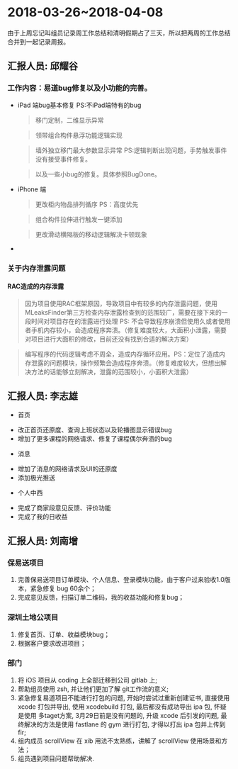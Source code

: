 # 2018-03-26~2018-04-08

由于上周忘记叫组员记录周工作总结和清明假期占了三天，所以把两周的工作总结合并到一起记录周报。

## 汇报人员: 邱耀谷

### 工作内容：易道bug修复以及小功能的完善。
* iPad 端bug基本修复 PS:不iPad端特有的bug

	> 移门定制，二维显示异常
	
	> 领带组合构件悬浮功能逻辑实现
	
	> 墙外独立移门最大参数显示异常 PS:逻辑判断出现问题，手势触发事件没有接受事件修复。
	
	> 以及一些小bug的修复。具体参照BugDone。
	
* iPhone 端

	> 更改柜内物品排列循序 PS：高度优先
	
	> 组合构件拉伸进行触发一键添加
	
	> 更改滑动横隔板的移动逻辑解决卡顿现象
	
-
 	
### 关于内存泄露问题

#### RAC造成的内存泄露
> 因为项目使用RAC框架原因，导致项目中有较多的内存泄露问题，使用MLeaksFinder第三方检查内存泄露检查到的范围较广，需要在接下来的一段时间对项目存在的泄露进行处理 PS: 不会导致程序崩溃但使用久或者使用者手机内存较小，会造成程序奔溃。（修复难度较大，大面积小泄露，需要对项目进行大面积的修改，目前还没有找到合适的解决方案）

> 编写程序的代码逻辑考虑不周全，造成内存循环应用。PS：定位了造成内存泄露的问题模块，操作频繁会造成程序奔溃。（修复难度较大，但想出解决方法的话能够立刻解决，泄露的范围较小，小面积大泄露）

## 汇报人员: 李志雄

- 首页
 * 改正首页还原度、查询上班状态以及轮播图显示错误bug
 * 增加了更多课程的网络请求、修复了课程偶尔奔溃的bug

- 消息
 * 增加了消息的网络请求及UI的还原度
 * 添加极光推送
 
- 个人中西
 * 完成了商家段意见反馈、评价功能
 * 完成了我的日收益

## 汇报人员: 刘南增

### 保易送项目

1. 完善保易送项目订单模块、个人信息、登录模块功能，由于客户过来验收1.0版本，紧急修复 bug 60余个；
2. 完成意见反馈，扫描订单二维码，我的收益功能和修复bug；

### 深圳土地公项目

1. 修复首页、订单、收益模块bug；
2. 根据客户要求改进项目；

### 部门

1. 将 iOS 项目从 coding 上全部迁移到公司 gitlab 上;
2. 帮助组员使用 zsh, 并让他们更加了解 git工作流的意义;
3. 紧急修复易道项目不能进行打包的问题, 开始时尝试过重新创建证书, 直接使用 xcode 打包并导出, 使用 xcodebuild 打包, 最后都没有成功导出 ipa 包, 怀疑是使用 多taget方案, 3月29日前是没有问题的, 升级 xcode 后引发的问题, 最终解决的方法是使用 fastlane 的 gym 进行打包, 才得以打出 ipa 包并上传到 fir;
4. 组内成员 scrollView 在 xib 用法不太熟练，讲解了 scrollView 使用场景和方法；
5. 组员遇到项目问题帮助解决.
 
 




